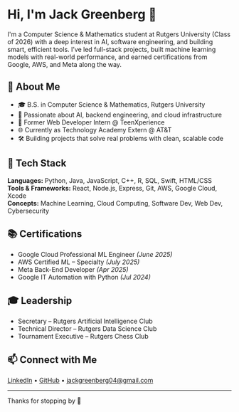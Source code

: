 # Hi, I'm Jack Greenberg 👋

I'm a Computer Science & Mathematics student at Rutgers University (Class of 2026) with a deep interest in AI, software engineering, and building smart, efficient tools. I’ve led full-stack projects, built machine learning models with real-world performance, and earned certifications from Google, AWS, and Meta along the way.

## 🚀 About Me
- 🎓 B.S. in Computer Science & Mathematics, Rutgers University
- 🧠 Passionate about AI, backend engineering, and cloud infrastructure
- 💼 Former Web Developer Intern @ TeenXperience
- 🌐 Currently as Technology Academy Extern @ AT&T
- 🛠️ Building projects that solve real problems with clean, scalable code

## 🧰 Tech Stack
**Languages:** Python, Java, JavaScript, C++, R, SQL, Swift, HTML/CSS  
**Tools & Frameworks:** React, Node.js, Express, Git, AWS, Google Cloud, Xcode  
**Concepts:** Machine Learning, Cloud Computing, Software Dev, Web Dev, Cybersecurity  

## 📚 Certifications
- Google Cloud Professional ML Engineer *(June 2025)*  
- AWS Certified ML – Specialty *(July 2025)*  
- Meta Back-End Developer *(Apr 2025)*  
- Google IT Automation with Python *(Jul 2024)*

## 🎓 Leadership
- Secretary – Rutgers Artificial Intelligence Club  
- Technical Director – Rutgers Data Science Club  
- Tournament Executive – Rutgers Chess Club  

## 📫 Connect with Me
[LinkedIn](https://www.linkedin.com/in/jack-greenberg-cs/) • [GitHub](https://github.com/jackgreenberg04) • jackgreenberg04@gmail.com

---

Thanks for stopping by 👊
